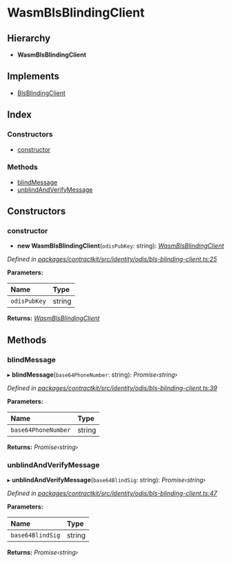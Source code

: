 # WasmBlsBlindingClient

## Hierarchy

* **WasmBlsBlindingClient**

## Implements

* [BlsBlindingClient](../interfaces/_identity_odis_bls_blinding_client_.blsblindingclient.md)

## Index

### Constructors

* [constructor](../classes/_identity_odis_bls_blinding_client_.wasmblsblindingclient.md#constructor)

### Methods

* [blindMessage](../classes/_identity_odis_bls_blinding_client_.wasmblsblindingclient.md#blindmessage)
* [unblindAndVerifyMessage](../classes/_identity_odis_bls_blinding_client_.wasmblsblindingclient.md#unblindandverifymessage)

## Constructors

### constructor

+ **new WasmBlsBlindingClient**\(`odisPubKey`: string\): [_WasmBlsBlindingClient_](../classes/_identity_odis_bls_blinding_client_.wasmblsblindingclient.md)

_Defined in_ [_packages/contractkit/src/identity/odis/bls-blinding-client.ts:25_](https://github.com/celo-org/celo-monorepo/blob/master/packages/contractkit/src/identity/odis/bls-blinding-client.ts#L25)

**Parameters:**

| Name | Type |
| :--- | :--- |
| `odisPubKey` | string |

**Returns:** [_WasmBlsBlindingClient_](../classes/_identity_odis_bls_blinding_client_.wasmblsblindingclient.md)

## Methods

### blindMessage

▸ **blindMessage**\(`base64PhoneNumber`: string\): _Promise‹string›_

_Defined in_ [_packages/contractkit/src/identity/odis/bls-blinding-client.ts:39_](https://github.com/celo-org/celo-monorepo/blob/master/packages/contractkit/src/identity/odis/bls-blinding-client.ts#L39)

**Parameters:**

| Name | Type |
| :--- | :--- |
| `base64PhoneNumber` | string |

**Returns:** _Promise‹string›_

### unblindAndVerifyMessage

▸ **unblindAndVerifyMessage**\(`base64BlindSig`: string\): _Promise‹string›_

_Defined in_ [_packages/contractkit/src/identity/odis/bls-blinding-client.ts:47_](https://github.com/celo-org/celo-monorepo/blob/master/packages/contractkit/src/identity/odis/bls-blinding-client.ts#L47)

**Parameters:**

| Name | Type |
| :--- | :--- |
| `base64BlindSig` | string |

**Returns:** _Promise‹string›_

